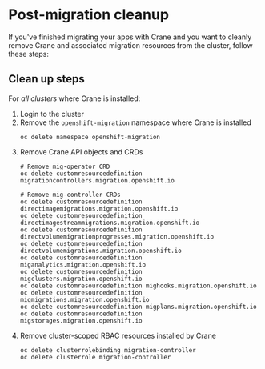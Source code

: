 # Post-migration cleanup

If you've finished migrating your apps with Crane and you want to cleanly remove Crane and associated migration resources from the cluster, follow these steps:


## Clean up steps

For _all clusters_ where Crane is installed:

1. Login to the cluster
1. Remove the `openshift-migration` namespace where Crane is installed
    ```
    oc delete namespace openshift-migration
    ```
1. Remove Crane API objects and CRDs
    ```
    # Remove mig-operator CRD
    oc delete customresourcedefinition migrationcontrollers.migration.openshift.io

    # Remove mig-controller CRDs
    oc delete customresourcedefinition directimagemigrations.migration.openshift.io
    oc delete customresourcedefinition directimagestreammigrations.migration.openshift.io
    oc delete customresourcedefinition directvolumemigrationprogresses.migration.openshift.io
    oc delete customresourcedefinition directvolumemigrations.migration.openshift.io
    oc delete customresourcedefinition miganalytics.migration.openshift.io
    oc delete customresourcedefinition migclusters.migration.openshift.io
    oc delete customresourcedefinition mighooks.migration.openshift.io
    oc delete customresourcedefinition migmigrations.migration.openshift.io
    oc delete customresourcedefinition migplans.migration.openshift.io
    oc delete customresourcedefinition migstorages.migration.openshift.io
    ```
1. Remove cluster-scoped RBAC resources installed by Crane
   ```
   oc delete clusterrolebinding migration-controller
   oc delete clusterrole migration-controller
   ```
